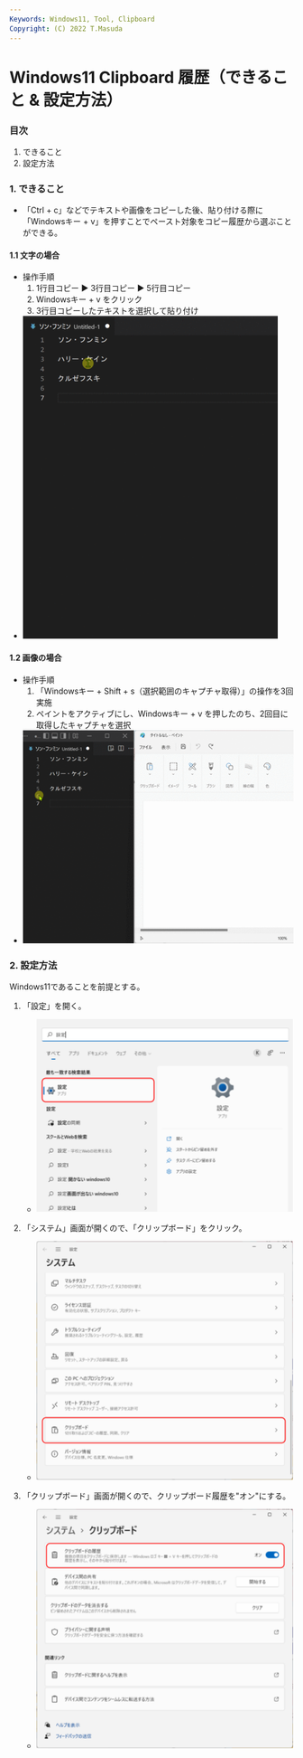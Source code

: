 ```yaml
---
Keywords: Windows11, Tool, Clipboard 
Copyright: (C) 2022 T.Masuda
---
```


# Windows11 Clipboard 履歴（できること & 設定方法）

### 目次

1. できること
2. 設定方法

### 1. できること

* 「Ctrl + c」などでテキストや画像をコピーした後、貼り付ける際に「Windowsキー + v」を押すことでペースト対象をコピー履歴から選ぶことができる。

#### 1.1 文字の場合

* 操作手順
    1. 1行目コピー ▶ 3行目コピー ▶ 5行目コピー
    2. Windowsキー + v をクリック
    3. 3行目コピーしたテキストを選択して貼り付け
* ![Clip_His_gif_1](./ClipHis_gif_1.gif)

#### 1.2 画像の場合

* 操作手順
    1. 「Windowsキー + Shift + s（選択範囲のキャプチャ取得）」の操作を3回実施
    2.  ペイントをアクティブにし、Windowsキー + v を押したのち、2回目に取得したキャプチャを選択
* ![Clip_His_gif_2](./ClipHis_gif_2.gif)

### 2. 設定方法

Windows11であることを前提とする。

1. 「設定」を開く。
    * ![ClipHis_1](./ClipHis_1.drawio.png)

2. 「システム」画面が開くので、「クリップボード」をクリック。
    * ![ClipHis_2](./ClipHis_2.drawio.png)

3. 「クリップボード」画面が開くので、クリップボード履歴を"オン"にする。
    * ![ClipHis_3](./ClipHis_3.drawio.png)

